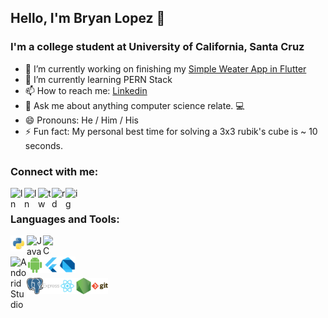 ## Hello, I'm Bryan Lopez 👋

### I'm a college student at University of California, Santa Cruz


- 🔭 I’m currently working on finishing my [Simple Weater App in Flutter](https://github.com/blopez24/Weather-App)
- 🌱 I’m currently learning PERN Stack
- 📫 How to reach me: [Linkedin](https://www.linkedin.com/in/bryan-lopez-22a98a159/)
- 💬 Ask me about anything computer science relate. 💻
- 😄 Pronouns: He / Him / His 
- ⚡ Fun fact: My personal best time for solving a 3x3 rubik's cube is ~ 10 seconds. 
<!-- - 3 🏁 I just finished my ... -->
<!-- - 4 📚 I'd like to learn ... -->

### Connect with me:
[<img align="left" alt="ln" width="22px" src="https://www.flaticon.com/svg/static/icons/svg/900/900782.svg" />](https://blopez24.github.io/)
[<img align="left" alt="ln" width="22px" src="https://cdn.jsdelivr.net/npm/simple-icons@v3/icons/linkedin.svg" />](https://www.linkedin.com/in/bryan-lopez-22a98a159/)
[<img align="left" alt="tw" width="22px" src="https://cdn.jsdelivr.net/npm/simple-icons@v3/icons/twitter.svg" />](https://twitter.com/BryanLo38770471)
[<img align="left" alt="rd" width="22px" src="https://cdn.jsdelivr.net/npm/simple-icons@v3/icons/reddit.svg" />](https://www.reddit.com/user/B-L-O)
[<img align="left" alt="ig" width="22px" src="https://cdn.jsdelivr.net/npm/simple-icons@v3/icons/instagram.svg" />](https://www.instagram.com/bmlopez24/)

<br />

### Languages and Tools:
[<img align="left" alt="Python" width="26px" src="https://raw.githubusercontent.com/github/explore/80688e429a7d4ef2fca1e82350fe8e3517d3494d/topics/python/python.png" />](https://docs.python.org/3/)
[<img align="left" alt="Java" width="26px" src="https://cdn.iconscout.com/icon/free/png-256/java-23-225999.png" />](https://docs.oracle.com/javase/7/docs/api/)
[<img align="left" alt="C" width="26px" src="https://cdn.iconscout.com/icon/free/png-512/c-programming-569564.png" />](https://docs.microsoft.com/en-us/cpp/c-language/c-language-reference?view=msvc-160)
<br /><br />
[<img align="left" alt="Andorid Studio" width="26px" src="https://upload.wikimedia.org/wikipedia/commons/thumb/3/34/Android_Studio_icon.svg/1200px-Android_Studio_icon.svg.png" />](https://developer.android.com/studio)
[<img align="left" alt="Andorid" width="26px" src="https://raw.githubusercontent.com/github/explore/80688e429a7d4ef2fca1e82350fe8e3517d3494d/topics/android/android.png" />](https://developer.android.com/reference)
[<img align="left" alt="Flutter" width="26px" src="https://raw.githubusercontent.com/github/explore/80688e429a7d4ef2fca1e82350fe8e3517d3494d/topics/flutter/flutter.png" />](https://flutter.dev/docs)
[<img align="left" alt="Dart" width="26px" src="https://raw.githubusercontent.com/github/explore/80688e429a7d4ef2fca1e82350fe8e3517d3494d/topics/dart/dart.png" />](https://dart.dev/guides)
<br /><br />
[<img align="left" alt="PostgreSQL" width="26px" src="https://raw.githubusercontent.com/github/explore/80688e429a7d4ef2fca1e82350fe8e3517d3494d/topics/postgresql/postgresql.png" />](https://www.postgresql.org/docs/10/index.html)
[<img align="left" alt="Express" width="26px" src="https://raw.githubusercontent.com/github/explore/80688e429a7d4ef2fca1e82350fe8e3517d3494d/topics/express/express.png" />](https://expressjs.com/)
[<img align="left" alt="React" width="26px" src="https://raw.githubusercontent.com/github/explore/80688e429a7d4ef2fca1e82350fe8e3517d3494d/topics/react/react.png" />](https://reactjs.org/docs/getting-started.html)
[<img align="left" alt="Node" width="26px" src="https://raw.githubusercontent.com/github/explore/80688e429a7d4ef2fca1e82350fe8e3517d3494d/topics/nodejs/nodejs.png" />](https://nodejs.org/en/docs/)
[<img align="left" alt="Git" width="26px" src="https://raw.githubusercontent.com/github/explore/80688e429a7d4ef2fca1e82350fe8e3517d3494d/topics/git/git.png" />](https://www.git-scm.com/doc)
